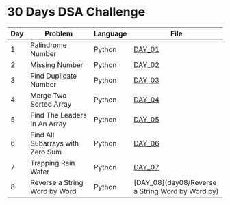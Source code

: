 # 30 Days DSA Challenge

| Day | Problem | Language | File |
|-----|---------|---------|------|
| 1   | Palindrome Number | Python | [DAY_01](day01/move_zeros_to_end.py) |
| 2   | Missing Number    | Python | [DAY_02](day02/missing_number.py) |
| 3   | Find Duplicate Number | Python | [DAY_03](day03) |
| 4   | Merge Two Sorted Array | Python | [DAY_04](day04) |
| 5   | Find The Leaders In An Array | Python | [DAY_05](day05) |
| 6   | Find All Subarrays with Zero Sum | Python | [DAY_06](day06) |
| 7   | Trapping Rain Water | Python | [DAY_07](day07/Trapping_Rain_Water.py)|
| 8   | Reverse a String Word by Word | Python | [DAY_08](day08/Reverse a String Word by Word.py)|


